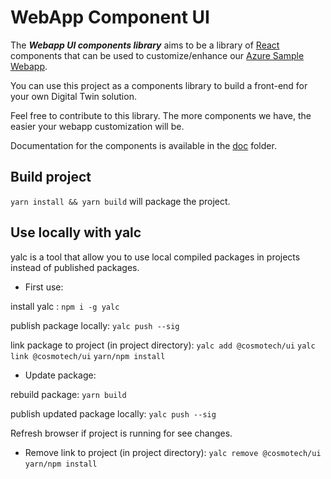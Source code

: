 # WebApp Component UI

The **_Webapp UI components library_** aims to be a library of [React](https://reactjs.org/) components that can be used to customize/enhance our [Azure Sample Webapp](https://github.com/Cosmo-Tech/azure-sample-webapp).

You can use this project as a components library to build a front-end for your own Digital Twin solution.

Feel free to contribute to this library.
The more components we have, the easier your webapp customization will be.

Documentation for the components is available in the [doc](https://github.com/Cosmo-Tech/webapp-component-ui/tree/main/doc) folder.

## Build project

`yarn install && yarn build` will package the project.

## Use locally with yalc

yalc is a tool that allow you to use local compiled packages in projects instead of published packages.

- First use:

install yalc :
`npm i -g yalc`

publish package locally:
`yalc push --sig`

link package to project (in project directory):
`yalc add @cosmotech/ui`
`yalc link @cosmotech/ui`
`yarn/npm install`

- Update package:

rebuild package:
`yarn build`

publish updated package locally:
`yalc push --sig`

Refresh browser if project is running for see changes.

- Remove link to project (in project directory):
  `yalc remove @cosmotech/ui`
  `yarn/npm install`
